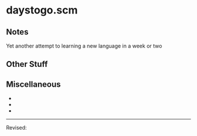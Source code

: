 # daystogo.scm

## Notes

  Yet another attempt to learning a new language in a week or two

## Other Stuff




## Miscellaneous

*
*
*

----
Revised:
